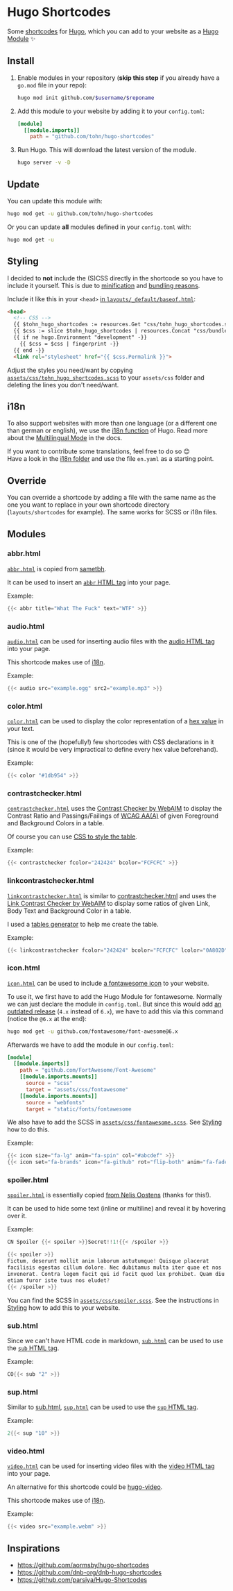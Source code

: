 # Hugo Shortcodes

Some [shortcodes][hugo_shortcodes] for [Hugo][], which you can add to
your website as a [Hugo Module][hugo_mods] :sparkles:

## Install

1. Enable modules in your repository (**skip this step** if you already
   have a `go.mod` file in your repo):

   ```bash
   hugo mod init github.com/$username/$reponame
   ```

2. Add this module to your website by adding it to your `config.toml`:

   ```toml
   [module]
     [[module.imports]]
       path = "github.com/tohn/hugo-shortcodes"
   ```

3. Run Hugo. This will download the latest version of the module.

   ```bash
   hugo server -v -D
   ```

## Update

You can update this module with:

```bash
hugo mod get -u github.com/tohn/hugo-shortcodes
```

Or you can update **all** modules defined in your `config.toml` with:

```bash
hugo mod get -u
```

## Styling

I decided to **not** include the (S)CSS directly in the shortcode so you
have to include it yourself. This is due to [minification][hugo_minify]
and [bundling reasons][hugo_bundle].

Include it like this in your `<head>` [in
`layouts/_default/baseof.html`][hugo_baseof]:

```html
<head>
  <!-- CSS -->
  {{ $tohn_hugo_shortcodes := resources.Get "css/tohn_hugo_shortcodes.scss" | toCSS }}
  {{ $css := slice $tohn_hugo_shortcodes | resources.Concat "css/bundle.css" | minify }}
  {{ if ne hugo.Environment "development" -}}
    {{ $css = $css | fingerprint -}}
  {{ end -}}
  <link rel="stylesheet" href="{{ $css.Permalink }}">
```

Adjust the styles you need/want by copying
[`assets/css/tohn_hugo_shortcodes.scss`][scss] to your `assets/css`
folder and deleting the lines you don't need/want.

## i18n

To also support websites with more than one language (or a different one
than german or english), we use the [i18n function][hugo_i18n] of Hugo.
Read more about the [Multilingual Mode][hugo_multilingual] in the docs.

If you want to contribute some translations, feel free to do so :blush:  
Have a look in the [i18n folder][i18n] and use the file `en.yaml` as a
starting point.

## Override

You can override a shortcode by adding a file with the same name as the
one you want to replace in your own shortcode directory
(`layouts/shortcodes` for example). The same works for SCSS or i18n
files.

## Modules

### abbr.html

[`abbr.html`][abbr] is copied from [sametbh][].

It can be used to insert an [`abbr` HTML tag][html_abbr] into your page.

Example:

```go
{{< abbr title="What The Fuck" text="WTF" >}}
```

### audio.html

[`audio.html`][audio] can be used for inserting audio files with the
[audio HTML tag][html_audio] into your page.

This shortcode makes use of [i18n](#i18n).

Example:

```go
{{< audio src="example.ogg" src2="example.mp3" >}}
```

### color.html

[`color.html`][color] can be used to display the color representation
of a [hex value][color_hex] in your text.

This is one of the (hopefully!) few shortcodes with CSS declarations in
it (since it would be very impractical to define every hex value
beforehand).

Example:

```go
{{< color "#1db954" >}}
```

### contrastchecker.html

[`contrastchecker.html`][contrastchecker] uses the [Contrast Checker by
WebAIM][webaim_cc] to display the Contrast Ratio and Passings/Failings
of [WCAG AA(A)][WCAG] of given Foreground and Background Colors in a
table.

Of course you can use [CSS to style the table][css_table].

Example:

```go
{{< contrastchecker fcolor="242424" bcolor="FCFCFC" >}}
```

### linkcontrastchecker.html

[`linkcontrastchecker.html`][linkcontrastchecker] is similar to
[contrastchecker.html](#contrastcheckerhtml) and uses the [Link Contrast
Checker by WebAIM][webaim_lcc] to display some ratios of given Link,
Body Text and Background Color in a table.

I used a [tables generator][tables_generator] to help me create the
table.

Example:

```go
{{< linkcontrastchecker fcolor="242424" bcolor="FCFCFC" lcolor="0A802D" >}}
```

### icon.html

[`icon.html`][icon] can be used to include [a fontawesome
icon][fontawesome] to your website.

To use it, we first have to add the Hugo Module for
fontawesome. Normally we can just declare the module in `config.toml`.
But since this would add [an outdated release][go_reddit] (`4.x` instead
of `6.x`), we have to add this via this command (notice the `@6.x` at
the end):

```bash
hugo mod get -u github.com/fontawesome/font-awesome@6.x
```

Afterwards we have to add the module in our `config.toml`:

```toml
[module]
  [[module.imports]]
    path = "github.com/FortAwesome/Font-Awesome"
    [[module.imports.mounts]]
      source = "scss"
      target = "assets/css/fontawesome"
    [[module.imports.mounts]]
      source = "webfonts"
      target = "static/fonts/fontawesome
```

We also have to add the SCSS in
[`assets/css/fontawesome.scss`][fontawesome_scss]. See [Styling][] how
to do this.

Example:

```go
{{< icon size="fa-lg" anim="fa-spin" col="#abcdef" >}}
{{< icon set="fa-brands" icon="fa-github" rot="flip-both" anim="fa-fade" >}}
```

### spoiler.html

[`spoiler.html`][spoiler] is essentially copied [from Nelis
Oostens][spoiler_src] (thanks for this!).

It can be used to hide some text (inline or multiline) and reveal it by
hovering over it.

Example:

```go
CN Spoiler {{< spoiler >}}Secret!!1!{{< /spoiler >}}

{{< spoiler >}}
Fictum, deserunt mollit anim laborum astutumque! Quisque placerat
facilisis egestas cillum dolore. Nec dubitamus multa iter quae et nos
invenerat. Contra legem facit qui id facit quod lex prohibet. Quam diu
etiam furor iste tuus nos eludet?
{{< /spoiler >}}
```

You can find the SCSS in [`assets/css/spoiler.scss`][spoiler_scss]. See
the instructions in [Styling][] how to add this to your website.

### sub.html

Since we can't have HTML code in markdown, [`sub.html`][sub] can be used
to use the [`sub` HTML tag][html_sub].

Example:

```go
CO{{< sub "2" >}}
```

### sup.html

Similar to [sub.html](#subhtml), [`sup.html`][sup] can be used to use the
[`sup` HTML tag][html_sup].

Example:

```go
2{{< sup "10" >}}
```

### video.html

[`video.html`][video] can be used for inserting video files with the
[video HTML tag][html_video] into your page.

An alternative for this shortcode could be
[hugo-video][video_alternative].

This shortcode makes use of [i18n](#i18n).

Example:

```go
{{< video src="example.webm" >}}
```

## Inspirations

* <https://github.com/aormsby/hugo-shortcodes>
* <https://github.com/dnb-org/dnb-hugo-shortcodes>
* <https://github.com/parsiya/Hugo-Shortcodes>

[Hugo]: https://gohugo.io
[Styling]: #styling
[WCAG]: https://www.w3.org/WAI/standards-guidelines/wcag/
[abbr]: ./layouts/shortcodes/abbr.html
[audio]: ./layouts/shortcodes/audio.html
[color]: ./layouts/shortcodes/color.html
[color_hex]: https://htmlcolorcodes.com
[contrastchecker]: ./layouts/shortcodes/contrastchecker.html
[css_table]: https://www.w3schools.com/css/css_table.asp
[fontawesome]: https://fontawesome.com
[fontawesome_scss]: ./assets/css/fontawesome.scss
[go_reddit]: https://www.reddit.com/r/golang/comments/b1d0rp/go_mod_issues_getting_the_exact_latest_version/
[html_abbr]: https://www.w3schools.com/tags/tag_abbr.asp
[html_audio]: https://www.w3schools.com/tags/tag_audio.asp
[html_sub]: https://www.w3schools.com/tags/tag_sub.asp
[html_sup]: https://www.w3schools.com/tags/tag_sup.asp
[html_video]: https://www.w3schools.com/tags/tag_video.asp
[hugo_baseof]: https://gohugo.io/templates/base/#define-the-base-template
[hugo_bundle]: https://gohugo.io/hugo-pipes/bundling/
[hugo_i18n]: https://gohugo.io/functions/i18n/
[hugo_minify]: https://gohugo.io/hugo-pipes/minification/
[hugo_mods]: https://gohugo.io/hugo-modules/
[hugo_multilingual]: https://gohugo.io/content-management/multilingual/
[hugo_shortcodes]: https://gohugo.io/content-management/shortcodes/
[i18n]: ./i18n
[icon]: ./layouts/shortcodes/icon.html
[linkcontrastchecker]: ./layouts/shortcodes/linkcontrastchecker.html
[sametbh]: https://www.sametbh.com/docs/64-programming/ides/atom/atom-hugo-shortcodes-snippets/
[scss]: ./assets/css/tohn_hugo_shortcodes.scss
[spoiler]: ./layouts/shortcodes/spoiler.html
[spoiler_scss]: ./assets/css/spoiler.scss
[spoiler_src]: https://oostens.me/posts/hugo-inline-spoiler-shortcode/
[sub]: ./layouts/shortcodes/sub.html
[sup]: ./layouts/shortcodes/sup.html
[tables_generator]: https://www.tablesgenerator.com/html_tables
[video]: ./layouts/shortcodes/video.html
[video_alternative]: https://github.com/martignoni/hugo-video
[webaim_cc]: https://webaim.org/resources/contrastchecker/
[webaim_lcc]: https://webaim.org/resources/linkcontrastchecker/
